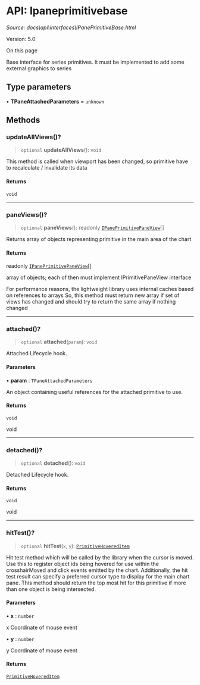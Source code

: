 # API: Ipaneprimitivebase

*Source: docs\api\interfaces\IPanePrimitiveBase.html*

Version: 5.0

On this page

Base interface for series primitives. It must be implemented to add some external graphics to series

## Type parameters[​](IPanePrimitiveBase.html#type-parameters "Direct link to Type parameters")

• **TPaneAttachedParameters** = `unknown`

## Methods[​](IPanePrimitiveBase.html#methods "Direct link to Methods")

### updateAllViews()?[​](IPanePrimitiveBase.html#updateallviews "Direct link to updateAllViews\(\)?")

> `optional` **updateAllViews**(): `void`

This method is called when viewport has been changed, so primitive have to recalculate / invalidate its data

#### Returns[​](IPanePrimitiveBase.html#returns "Direct link to Returns")

`void`

* * *

### paneViews()?[​](IPanePrimitiveBase.html#paneviews "Direct link to paneViews\(\)?")

> `optional` **paneViews**(): readonly [`IPanePrimitivePaneView`](IPanePrimitivePaneView.md)[]

Returns array of objects representing primitive in the main area of the chart

#### Returns[​](IPanePrimitiveBase.html#returns-1 "Direct link to Returns")

readonly [`IPanePrimitivePaneView`](IPanePrimitivePaneView.md)[]

array of objects; each of then must implement IPrimitivePaneView interface

For performance reasons, the lightweight library uses internal caches based on references to arrays So, this method must return new array if set of views has changed and should try to return the same array if nothing changed

* * *

### attached()?[​](IPanePrimitiveBase.html#attached "Direct link to attached\(\)?")

> `optional` **attached**(`param`): `void`

Attached Lifecycle hook.

#### Parameters[​](IPanePrimitiveBase.html#parameters "Direct link to Parameters")

• **param** : `TPaneAttachedParameters`

An object containing useful references for the attached primitive to use.

#### Returns[​](IPanePrimitiveBase.html#returns-2 "Direct link to Returns")

`void`

void

* * *

### detached()?[​](IPanePrimitiveBase.html#detached "Direct link to detached\(\)?")

> `optional` **detached**(): `void`

Detached Lifecycle hook.

#### Returns[​](IPanePrimitiveBase.html#returns-3 "Direct link to Returns")

`void`

void

* * *

### hitTest()?[​](IPanePrimitiveBase.html#hittest "Direct link to hitTest\(\)?")

> `optional` **hitTest**(`x`, `y`): [`PrimitiveHoveredItem`](PrimitiveHoveredItem.md)

Hit test method which will be called by the library when the cursor is moved. Use this to register object ids being hovered for use within the crosshairMoved and click events emitted by the chart. Additionally, the hit test result can specify a preferred cursor type to display for the main chart pane. This method should return the top most hit for this primitive if more than one object is being intersected.

#### Parameters[​](IPanePrimitiveBase.html#parameters-1 "Direct link to Parameters")

• **x** : `number`

x Coordinate of mouse event

• **y** : `number`

y Coordinate of mouse event

#### Returns[​](IPanePrimitiveBase.html#returns-4 "Direct link to Returns")

[`PrimitiveHoveredItem`](PrimitiveHoveredItem.md)
